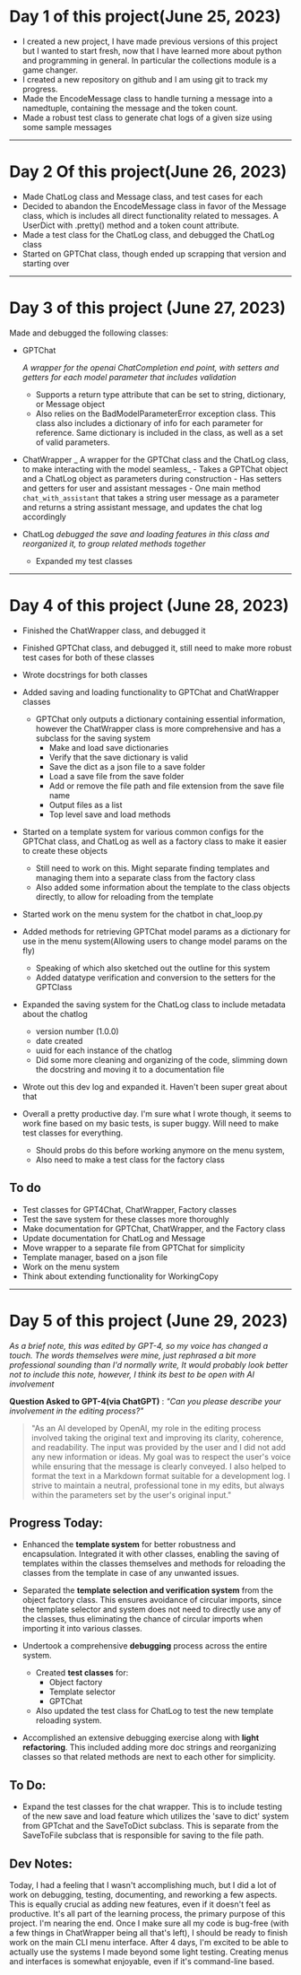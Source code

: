 # Day 1 of this project(June 25, 2023)

- I created a new project, I have made previous versions of this project but I wanted to start fresh, now that I have learned more about python and programming in general. In particular the collections module is a game changer.
- I created a new repository on github and I am using git to track my progress.
- Made the EncodeMessage class to handle turning a message into a namedtuple, containing the message and the token count.
- Made a robust test class to generate chat logs of a given size using some sample messages

---

# Day 2 Of this project(June 26, 2023)

- Made ChatLog class and Message class, and test cases for each
- Decided to abandon the EncodeMessage class in favor of the Message class, which is includes all direct functionality related to messages. A UserDict with .pretty() method and a token count attribute.
- Made a test class for the ChatLog class, and debugged the ChatLog class
- Started on GPTChat class, though ended up scrapping that version and starting over

---

# Day 3 of this project (June 27, 2023)

Made and debugged the following classes:

- GPTChat

  _A wrapper for the openai ChatCompletion end point, with setters and getters for each model parameter that includes validation_

  - Supports a return type attribute that can be set to string, dictionary, or Message object
  - Also relies on the BadModelParameterError exception class. This class also includes a dictionary of info for each parameter for reference. Same dictionary is included in the class, as well as a set of valid parameters.

- ChatWrapper
  _ A wrapper for the GPTChat class and the ChatLog class, to make interacting with the model seamless_ - Takes a GPTChat object and a ChatLog object as parameters during construction - Has setters and getters for user and assistant messages - One main method `chat_with_assistant` that takes a string user message as a parameter and returns a string assistant message, and updates the chat log accordingly
- ChatLog
  _debugged the save and loading features in this class and reorganized it, to group related methods together_
  - Expanded my test classes

---

# Day 4 of this project (June 28, 2023)

- Finished the ChatWrapper class, and debugged it
- Finished GPTChat class, and debugged it, still need to make more robust test cases for both of these classes
- Wrote docstrings for both classes
- Added saving and loading functionality to GPTChat and ChatWrapper classes
  - GPTChat only outputs a dictionary containing essential information, however the ChatWrapper class is more comprehensive and has a subclass for the saving system
    - Make and load save dictionaries
    - Verify that the save dictionary is valid
    - Save the dict as a json file to a save folder
    - Load a save file from the save folder
    - Add or remove the file path and file extension from the save file name
    - Output files as a list
    - Top level save and load methods
- Started on a template system for various common configs for the GPTChat class, and ChatLog as well as a factory class to make it easier to create these objects
  - Still need to work on this. Might separate finding templates and managing them into a separate class from the factory class
  - Also added some information about the template to the class objects directly, to allow for reloading from the template
- Started work on the menu system for the chatbot in chat_loop.py
- Added methods for retrieving GPTChat model params as a dictionary for use in the menu system(Allowing users to change model params on the fly)
  - Speaking of which also sketched out the outline for this system
  - Added datatype verification and conversion to the setters for the GPTClass
- Expanded the saving system for the ChatLog class to include metadata about the chatlog

  - version number (1.0.0)
  - date created
  - uuid for each instance of the chatlog
  - Did some more cleaning and organizing of the code, slimming down the docstring and moving it to a documentation file

- Wrote out this dev log and expanded it. Haven't been super great about that
- Overall a pretty productive day. I'm sure what I wrote though, it seems to work fine based on my basic tests, is super buggy. Will need to make test classes for everything.
  - Should probs do this before working anymore on the menu system,
  - Also need to make a test class for the factory class

## To do

- Test classes for GPT4Chat, ChatWrapper, Factory classes
- Test the save system for these classes more thoroughly
- Make documentation for GPTChat, ChatWrapper, and the Factory class
- Update documentation for ChatLog and Message
- Move wrapper to a separate file from GPTChat for simplicity
- Template manager, based on a json file
- Work on the menu system
- Think about extending functionality for WorkingCopy

---

# Day 5 of this project (June 29, 2023)

_As a brief note, this was edited by GPT-4, so my voice has changed a touch. The words themselves were mine, just rephrased a bit more professional sounding than I'd normally write, It would probably look better not to include this note, however, I think its best to be open with AI involvement_

**Question Asked to GPT-4(via ChatGPT)** : _"Can you please describe your involvement in the editing process?"_

> "As an AI developed by OpenAI, my role in the editing process involved taking the original text and improving its clarity, coherence, and readability. The input was provided by the user and I did not add any new information or ideas. My goal was to respect the user's voice while ensuring that the message is clearly conveyed. I also helped to format the text in a Markdown format suitable for a development log. I strive to maintain a neutral, professional tone in my edits, but always within the parameters set by the user's original input."

## Progress Today:

- Enhanced the **template system** for better robustness and encapsulation. Integrated it with other classes, enabling the saving of templates within the classes themselves and methods for reloading the classes from the template in case of any unwanted issues.
- Separated the **template selection and verification system** from the object factory class. This ensures avoidance of circular imports, since the template selector and system does not need to directly use any of the classes, thus eliminating the chance of circular imports when importing it into various classes.
- Undertook a comprehensive **debugging** process across the entire system.

  - Created **test classes** for:
    - Object factory
    - Template selector
    - GPTChat
  - Also updated the test class for ChatLog to test the new template reloading system.

- Accomplished an extensive debugging exercise along with **light refactoring**. This included adding more doc strings and reorganizing classes so that related methods are next to each other for simplicity.

## To Do:

- Expand the test classes for the chat wrapper. This is to include testing of the new save and load feature which utilizes the 'save to dict' system from GPTchat and the SaveToDict subclass. This is separate from the SaveToFile subclass that is responsible for saving to the file path.

## Dev Notes:

Today, I had a feeling that I wasn't accomplishing much, but I did a lot of work on debugging, testing, documenting, and reworking a few aspects. This is equally crucial as adding new features, even if it doesn't feel as productive. It's all part of the learning process, the primary purpose of this project. I'm nearing the end. Once I make sure all my code is bug-free (with a few things in ChatWrapper being all that's left), I should be ready to finish work on the main CLI menu interface. After 4 days, I'm excited to be able to actually use the systems I made beyond some light testing. Creating menus and interfaces is somewhat enjoyable, even if it's command-line based.
